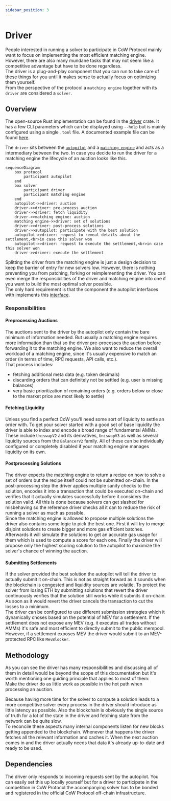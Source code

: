 ```yaml
---
sidebar_position: 3
---
```


# Driver

People interested in running a solver to participate in CoW Protocol mainly want to focus on implementing the most efficient matching engine.
However, there are also many mundane tasks that may not seem like a competitive advantage but have to be done regardless.  
The driver is a plug-and-play component that you can run to take care of these things for you until it makes sense to actually focus on optimizing them yourself.  
From the perspective of the protocol a `matching engine` together with its `driver` are considered a `solver`.

## Overview

The open-source Rust implementation can be found in the [driver](https://github.com/cowprotocol/services/tree/main/crates/driver) crate.
It has a few CLI parameters which can be displayed using `--help` but is mainly configured using a single `.toml` file.
A documented example file can be found [here](https://github.com/cowprotocol/services/blob/main/crates/driver/example.toml).

The `driver` sits between the [`autopilot`](autopilot) and a [`matching engine`](solver-engine) and acts as a intermediary between the two.
In case you decide to run the driver for a matching engine the lifecycle of an auction looks like this.

```mermaid
sequenceDiagram
    box protocol
        participant autopilot
    end
    box solver
        participant driver
        participant matching engine
    end
    autopilot->>driver: auction
    driver->>driver: pre-process auction
    driver->>driver: fetch liquidity
    driver->>matching engine: auction
    matching engine->>driver: set of solutions
    driver->>driver: post-process solutions
    driver->>autopilot: participate with the best solution
    autopilot->>driver: request to reveal details about the settlement,<br>in case this solver won
    autopilot->>driver: request to execute the settlement,<br>in case this solver won
    driver->>driver: execute the settlement
```

Splitting the driver from the matching engine is just a design decision to keep the barrier of entry for new solvers low.
However, there is nothing preventing you from patching, forking or reimplementing the driver.
You can even merge the responsibilities of the driver and matching engine into one if you want to build the most optimal solver possible.  
The only hard requirement is that the component the autopilot interfaces with implements this [interface](/cow-protocol/reference/apis/driver).

### Responsibilities

#### Preprocessing Auctions

The auctions sent to the driver by the autopilot only contain the bare minimum of information needed.
But usually a matching engine requires more information than that so the driver pre-processes the auction before forwarding it to the matching engine.
We also want to reduce the overall workload of a matching engine, since it's usually expensive to match an order (in terms of time, RPC requests, API calls, etc.).  
That process includes:
* fetching additional meta data (e.g. token decimals)
* discarding orders that can definitely not be settled (e.g. user is missing balances)
* very basic prioritization of remaining orders (e.g. orders below or close to the market price are most likely to settle)

#### Fetching Liquidity

Unless you find a perfect CoW you'll need some sort of liquidity to settle an order with.
To get your solver started with a good set of base liquidity the driver is able to index and encode a broad range of fundamental AMMs.
These include `UniswapV2` and its derivatives, `UniswapV3` as well as several liquidity sources from the `BalancerV2` family.
All of these can be individually configured or completely disabled if your matching engine manages liquidity on its own.

#### Postprocessing Solutions

The driver expects the matching engine to return a recipe on how to solve a set of orders but the recipe itself could not be submitted on-chain.
In the post-processing step the driver applies multiple sanity checks to the solution, encodes it into a transaction that could be executed on-chain and verifies that it actually simulates successfully before it considers the solution valid.
All this is done because solvers can get slashed for misbehaving so the reference driver checks all it can to reduce the risk of running a solver as much as possible.  
Since the matching engine is allowed to propose multiple solutions the driver also contains some logic to pick the best one.
First it will try to merge disjoint solutions to create bigger and more gas efficient batches.
Afterwards it will simulate the solutions to get an accurate gas usage for them which is used to compute a score for each one.
Finally the driver will propose only the highest scoring solution to the autopilot to maximize the solver's chance of winning the auction.

#### Submitting Settlements

If the solver provided the best solution the autopilot will tell the driver to actually submit it on-chain.
This is not as straight forward as it sounds when the blockchain is congested and liquidity sources are volatile.
To protect the solver from losing ETH by submitting solutions that revert the driver continuously verifies that the solution still works while it submits it on-chain.
As soon as it would revert the driver cancels the transaction to cut the losses to a minimum.  
The driver can be configured to use different submission strategies which it dynamically choses based on the potential of MEV for a settlement.
If the settlement does not expose any MEV (e.g. it executes all trades without AMMs) it's safe and most efficient to directly submit to the public mempool.
However, if a settlement exposes MEV the driver would submit to an MEV-protected RPC like `MevBlocker`.

## Methodology

As you can see the driver has many responsibilities and discussing all of them in detail would be beyond the scope of this documentation but it's worth mentioning one guiding principle that applies to most of them:  
Make the driver do as little work as possible in the hot path when processing an auction.

Because having more time for the solver to compute a solution leads to a more competitive solver every process in the driver should introduce as little latency as possible.
Also the blockchain is obviously the single source of truth for a lot of the state in the driver and fetching state from the network can be quite slow.  
To reconcile these aspects many internal components listen for new blocks getting appended to the blockchain.
Whenever that happens the driver fetches all the relevant information and caches it.
When the next auction comes in and the driver actually needs that data it's already up-to-date and ready to be used.


## Dependencies

The driver only responds to incoming requests sent by the autopilot.
You can easily set this up locally yourself but for a driver to participate in the competition in CoW Protocol the accompanying solver has to be bonded and registered in the official CoW Protocol off-chain infrastructure.
